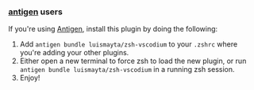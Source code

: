 ### [antigen](https://github.com/zsh-users/antigen) users

If you're using [Antigen](https://github.com/zsh-users/antigen), install this plugin by doing the following:

1.  Add `antigen bundle luismayta/zsh-vscodium` to your `.zshrc` where you're adding your other plugins.
2.  Either open a new terminal to force zsh to load the new plugin, or run `antigen bundle luismayta/zsh-vscodium` in a running zsh session.
3.  Enjoy!

